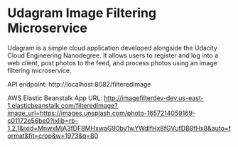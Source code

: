 # Udagram Image Filtering Microservice

Udagram is a simple cloud application developed alongside the Udacity Cloud Engineering Nanodegree. It allows users to register and log into a web client, post photos to the feed, and process photos using an image filtering microservice.


API endpoint:
 http://localhost:8082/filteredimage

AWS Elastic Beanstalk App URL:
http://imagefilterdev-dev.us-east-1.elasticbeanstalk.com/filteredimage?image_url=https://images.unsplash.com/photo-1657214059169-c01172e56be0?ixlib=rb-1.2.1&ixid=MnwxMjA3fDF8MHxwaG90by1wYWdlfHx8fGVufDB8fHx8&auto=format&fit=crop&w=1973&q=80
